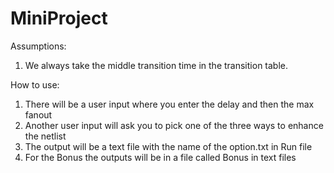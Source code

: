 # MiniProject
Assumptions:
1) We always take the middle transition time  in the transition table.

How to use:
1) There will be a user input where you enter the delay and then the max fanout
2) Another user input will ask you to pick one of the three ways to enhance the netlist
3) The output will be a text file with the name of the option.txt in Run file
4) For the Bonus the outputs will be in a file called Bonus in text files